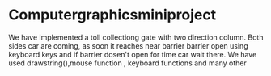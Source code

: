# Computergraphicsminiproject
We have implemented a toll collectiong gate with two direction column. Both sides car are coming, as soon it reaches near barrier barrier open using keyboard keys and if barrier dosen't open for time car wait there. We have used drawstring(),mouse function , keyboard functions and many other
